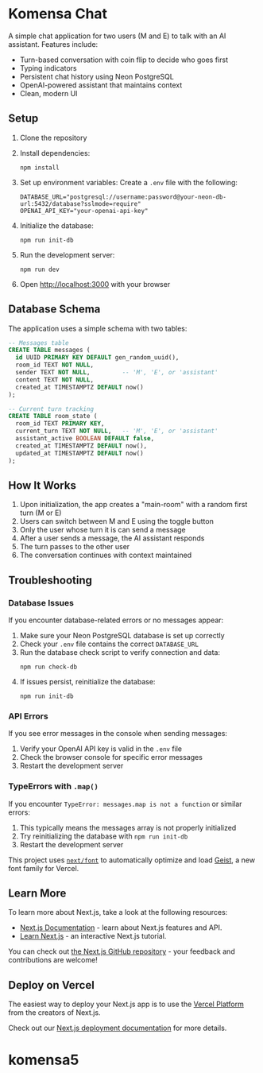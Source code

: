 # Komensa Chat

A simple chat application for two users (M and E) to talk with an AI assistant. Features include:

- Turn-based conversation with coin flip to decide who goes first
- Typing indicators
- Persistent chat history using Neon PostgreSQL
- OpenAI-powered assistant that maintains context
- Clean, modern UI

## Setup

1. Clone the repository
2. Install dependencies:
   ```
   npm install
   ```
3. Set up environment variables:
   Create a `.env` file with the following:
   ```
   DATABASE_URL="postgresql://username:password@your-neon-db-url:5432/database?sslmode=require"
   OPENAI_API_KEY="your-openai-api-key"
   ```

4. Initialize the database:
   ```
   npm run init-db
   ```

5. Run the development server:
   ```
   npm run dev
   ```

6. Open [http://localhost:3000](http://localhost:3000) with your browser

## Database Schema

The application uses a simple schema with two tables:

```sql
-- Messages table
CREATE TABLE messages (
  id UUID PRIMARY KEY DEFAULT gen_random_uuid(),
  room_id TEXT NOT NULL,
  sender TEXT NOT NULL,         -- 'M', 'E', or 'assistant'
  content TEXT NOT NULL,
  created_at TIMESTAMPTZ DEFAULT now()
);

-- Current turn tracking
CREATE TABLE room_state (
  room_id TEXT PRIMARY KEY,
  current_turn TEXT NOT NULL,   -- 'M', 'E', or 'assistant'
  assistant_active BOOLEAN DEFAULT false,
  created_at TIMESTAMPTZ DEFAULT now(),
  updated_at TIMESTAMPTZ DEFAULT now()
);
```

## How It Works

1. Upon initialization, the app creates a "main-room" with a random first turn (M or E)
2. Users can switch between M and E using the toggle button
3. Only the user whose turn it is can send a message
4. After a user sends a message, the AI assistant responds
5. The turn passes to the other user
6. The conversation continues with context maintained

## Troubleshooting

### Database Issues

If you encounter database-related errors or no messages appear:

1. Make sure your Neon PostgreSQL database is set up correctly
2. Check your `.env` file contains the correct `DATABASE_URL`
3. Run the database check script to verify connection and data:
   ```
   npm run check-db
   ```
4. If issues persist, reinitialize the database:
   ```
   npm run init-db
   ```

### API Errors

If you see error messages in the console when sending messages:

1. Verify your OpenAI API key is valid in the `.env` file
2. Check the browser console for specific error messages
3. Restart the development server

### TypeErrors with `.map()`

If you encounter `TypeError: messages.map is not a function` or similar errors:

1. This typically means the messages array is not properly initialized
2. Try reinitializing the database with `npm run init-db`
3. Restart the development server

This project uses [`next/font`](https://nextjs.org/docs/app/building-your-application/optimizing/fonts) to automatically optimize and load [Geist](https://vercel.com/font), a new font family for Vercel.

## Learn More

To learn more about Next.js, take a look at the following resources:

- [Next.js Documentation](https://nextjs.org/docs) - learn about Next.js features and API.
- [Learn Next.js](https://nextjs.org/learn) - an interactive Next.js tutorial.

You can check out [the Next.js GitHub repository](https://github.com/vercel/next.js) - your feedback and contributions are welcome!

## Deploy on Vercel

The easiest way to deploy your Next.js app is to use the [Vercel Platform](https://vercel.com/new?utm_medium=default-template&filter=next.js&utm_source=create-next-app&utm_campaign=create-next-app-readme) from the creators of Next.js.

Check out our [Next.js deployment documentation](https://nextjs.org/docs/app/building-your-application/deploying) for more details.
# komensa5
